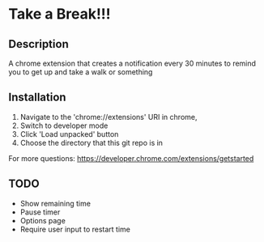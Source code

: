 # Take a Break!!!

## Description

A chrome extension that creates a notification every 30 minutes to
remind you to get up and take a walk or something

## Installation 

1. Navigate to the 'chrome://extensions' URI in chrome,
2. Switch to developer mode
3. Click 'Load unpacked' button
4. Choose the directory that this git repo is in

For more questions: https://developer.chrome.com/extensions/getstarted

## TODO

* Show remaining time
* Pause timer
* Options page
* Require user input to restart time
